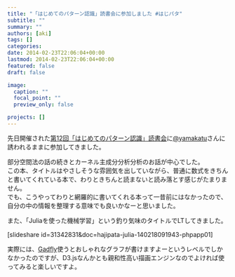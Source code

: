 ```yaml
---
title: "「はじめてのパターン認識」読書会に参加しました #はじパタ"
subtitle: ""
summary: ""
authors: [aki]
tags: []
categories: 
date: 2014-02-23T22:06:04+00:00
lastmod: 2014-02-23T22:06:04+00:00
featured: false
draft: false

image:
  caption: ""
  focal_point: ""
  preview_only: false

projects: []
---
```

先日開催された[第12回「はじめてのパターン認識」読書会](http://connpass.com/event/5157/)に[@yamakatu](https://twitter.com/yamakatu)さんに誘われるままに参加してきました。

部分空間法の話の続きとカーネル主成分分析分析のお話が中心でした。  
この本、タイトルはやさしそうな雰囲気を出していながら、普通に数式をきちんと書いてくれている本で、わりときちんと読まないと読み落とす感じがたまりません。  
でも、こうやってわりと網羅的に書いてくれる本って一昔前にはなかったので、自分の中の情報を整理する意味でも良いかなーと思いました。

また、「Juliaを使った機械学習」という釣り気味のタイトルでLTしてきました。  
  
[slideshare id=31342831&doc=hajipata-julia-140218091943-phpapp01]  
  
実際には、[Gadfly](https://github.com/dcjones/Gadfly.jl)使うとおしゃれなグラフが書けますよーというレベルでしかなかったのですが、D3.jsなんかとも親和性高い描画エンジンなのでよければ使ってみると楽しいですよ。


